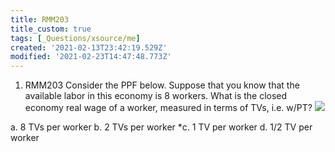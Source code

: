 ```yaml
---
title: RMM203
title_custom: true
tags: [_Questions/xsource/me]
created: '2021-02-13T23:42:19.529Z'
modified: '2021-02-23T14:47:48.773Z'
---
```


1. RMM203 Consider the PPF below. Suppose that you know that the available labor in this economy is 8 workers.  What is the closed economy real wage of a worker, measured in terms of TVs, i.e. w/PT? 
![](../attachments/RMM110_image.png)

a. 8 TVs per worker
b. 2 TVs per worker
*c. 1 TV per worker
d. 1/2 TV per worker


